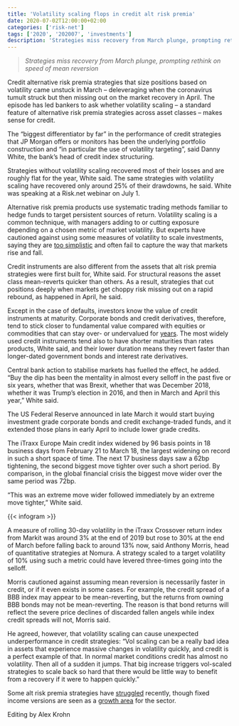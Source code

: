 ```yaml
---
title: 'Volatility scaling flops in credit alt risk premia'
date: 2020-07-02T12:00:00+02:00
categories: ['risk-net']
tags: ['2020', '202007', 'investments']
description: 'Strategies miss recovery from March plunge, prompting rethink on speed of mean reversion'
---
```


> _Strategies miss recovery from March plunge, prompting rethink on speed of mean reversion_

Credit alternative risk premia strategies that size positions based on volatility came unstuck in March – deleveraging when the coronavirus tumult struck but then missing out on the market recovery in April. The episode has led bankers to ask whether volatility scaling – a standard feature of alternative risk premia strategies across asset classes – makes sense for credit.

The “biggest differentiator by far” in the performance of credit strategies that JP Morgan offers or monitors has been the underlying portfolio construction and “in particular the use of volatility targeting”, said Danny White, the bank’s head of credit index structuring.

Strategies without volatility scaling recovered most of their losses and are roughly flat for the year, White said. The same strategies with volatility scaling have recovered only around 25% of their drawdowns, he said. White was speaking at a Risk.net webinar on July 1.

Alternative risk premia products use systematic trading methods familiar to hedge funds to target persistent sources of return. Volatility scaling is a common technique, with managers adding to or cutting exposure depending on a chosen metric of market volatility. But experts have cautioned against using some measures of volatility to scale investments, saying they are [too simplistic](https://www.risk.net/asset-management/6667656/volatility-scaling-unravels-as-market-patterns-shift) and often fail to capture the way that markets rise and fall.

Credit instruments are also different from the assets that alt risk premia strategies were first built for, White said. For structural reasons the asset class mean-reverts quicker than others. As a result, strategies that cut positions deeply when markets get choppy risk missing out on a rapid rebound, as happened in April, he said.

Except in the case of defaults, investors know the value of credit instruments at maturity. Corporate bonds and credit derivatives, therefore, tend to stick closer to fundamental value compared with equities or commodities that can stay over- or undervalued for [years](https://www.risk.net/asset-management/5460996/market-mean-reversion-takes-longer-than-expected-cfm-quants). The most widely used credit instruments tend also to have shorter maturities than rates products, White said, and their lower duration means they revert faster than longer-dated government bonds and interest rate derivatives.

Central bank action to stabilise markets has fuelled the effect, he added. “Buy the dip has been the mentality in almost every selloff in the past five or six years, whether that was Brexit, whether that was December 2018, whether it was Trump’s election in 2016, and then in March and April this year,” White said.

The US Federal Reserve announced in late March it would start buying investment grade corporate bonds and credit exchange-traded funds, and it extended those plans in early April to include lower grade credits.

The iTraxx Europe Main credit index widened by 96 basis points in 18 business days from February 21 to March 18, the largest widening on record in such a short space of time. The next 17 business days saw a 62bp tightening, the second biggest move tighter over such a short period. By comparison, in the global financial crisis the biggest move wider over the same period was 72bp.

“This was an extreme move wider followed immediately by an extreme move tighter,” White said.

<div style="display:block; max-width:50%; max-height:60%" class="infogram-embed" data-id="d67f2049-818d-417e-b62b-c873f87de414" data-type="interactive"></div>
{{< infogram >}}

A measure of rolling 30-day volatility in the iTraxx Crossover return index from Markit was around 3% at the end of 2019 but rose to 30% at the end of March before falling back to around 13% now, said Anthony Morris, head of quantitative strategies at Nomura. A strategy scaled to a target volatility of 10% using such a metric could have levered three-times going into the selloff.

Morris cautioned against assuming mean reversion is necessarily faster in credit, or if it even exists in some cases. For example, the credit spread of a BBB index may appear to be mean-reverting, but the returns from owning BBB bonds may not be mean-reverting. The reason is that bond returns will reflect the severe price declines of discarded fallen angels while index credit spreads will not, Morris said.

He agreed, however, that volatility scaling can cause unexpected underperformance in credit strategies: “Vol scaling can be a really bad idea in assets that experience massive changes in volatility quickly, and credit is a perfect example of that. In normal market conditions credit has almost no volatility. Then all of a sudden it jumps. That big increase triggers vol-scaled strategies to scale back so hard that there would be little way to benefit from a recovery if it were to happen quickly.”

Some alt risk premia strategies have [struggled](https://www.risk.net/investing/quant-investing/7537631/alt-risk-premia-chasing-tail-beta-again) recently, though fixed income versions are seen as a [growth area](https://www.risk.net/asset-management/6491851/banks-concoct-fixed-income-alternative-premia-20) for the sector.

Editing by Alex Krohn

